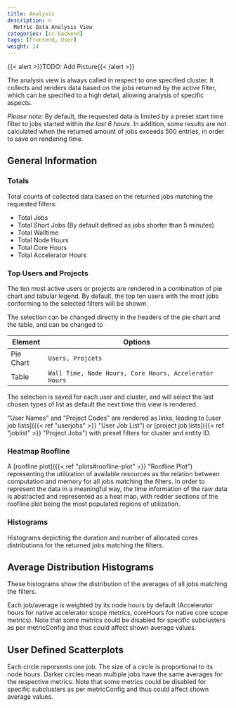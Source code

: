 ```yaml
---
title: Analysis
description: >
  Metric Data Analysis View
categories: [cc-backend]
tags: [Frontend, User]
weight: 14
---
```


{{< alert >}}TODO: Add Picture{{< /alert >}}

The analysis view is always called in respect to one specified cluster. It collects and renders data based on the jobs returned by the active filter, which can be specified to a high detail, allowing analysis of specific aspects.

*Please note:* By default, the requested data is limited by a preset start time filter to jobs started within *the last 6 hours*. In addition, some results are not calculated when the returned amount of jobs exceeds 500 entries, in order to save on rendering time.

## General Information

### Totals

Total counts of collected data based on the returned jobs matching the requested filters:

* Total Jobs
* Total Short Jobs (By default defined as jobs shorter than 5 minutes)
* Total Walltime
* Total Node Hours
* Total Core Hours
* Total Accelerator Hours

### Top Users and Projects

The ten most active users or projects are rendered in a combination of pie chart and tabular legend. By default, the top ten users with the most jobs conforming to the selected filters will be showm.

The selection can be changed directly in the headers of the pie chart and the table, and can be changed to

|Element|Options|
|-------|-------|
|Pie Chart|`Users, Projcets`|
|Table|`Wall Time, Node Hours, Core Hours, Accelerator Hours`|

The selection is saved for each user and cluster, and will select the last chosen types of list as default the next time this view is rendered.

"User Names" and "Project Codes" are rendered as links, leading to [user job lists]({{< ref "userjobs" >}} "User Job List") or [project job lists]({{< ref "joblist" >}} "Project Jobs") with preset filters for cluster and entity ID.

### Heatmap Roofline

A [roofline plot]({{< ref "plots#roofline-plot" >}} "Roofline Plot") representing the utilization of available resources as the relation between computation and memory for all jobs matching the filters. In order to represent the data in a meaningful way, the time information of the raw data is abstracted and represented as a heat map, with redder sections of the roofline plot being the most populated regions of utilization.

### Histograms

Histograms depictinig the duration and number of allocated cores distributions for the returned jobs matching the filters.

## Average Distribution Histograms

These histograms show the distribution of the averages of all jobs matching the filters.

Each job/average is weighted by its node hours by default (Accelerator hours for native accelerator scope metrics, coreHours for native core scope metrics). Note that some metrics could be disabled for specific subclusters as per metricConfig and thus could affect shown average values.

## User Defined Scatterplots

Each circle represents one job. The size of a circle is proportional to its node hours. Darker circles mean multiple jobs have the same averages for the respective metrics. Note that some metrics could be disabled for specific subclusters as per metricConfig and thus could affect shown average values.
